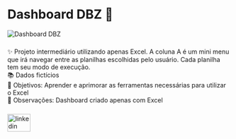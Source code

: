 <h1 align="left">Dashboard DBZ 🎯</h1>

![Dashboard DBZ](https://github.com/user-attachments/assets/eb4f5d03-035a-44c3-b979-5b0838349108)


###

<p align="left">✨ Projeto intermediário utilizando apenas Excel. A coluna A é um mini menu que irá navegar entre as planilhas escolhidas pelo usuário. Cada planilha tem seu modo de execução.<br>📚 Dados fictícios<br>🎯 Objetivos: Aprender e aprimorar as ferramentas necessárias para utilizar o Excel<br>🎲 Observações: Dashboard criado apenas com Excel</p>

###

<div align="left">
  <a href="https://www.linkedin.com/in/perfill-rodrigo-larangeira/" target="_blank">
    <img src="https://raw.githubusercontent.com/maurodesouza/profile-readme-generator/master/src/assets/icons/social/linkedin/default.svg" width="52" height="40" alt="linkedin logo"  />
  </a>
</div>

###
